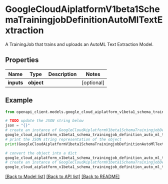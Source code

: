 # GoogleCloudAiplatformV1beta1SchemaTrainingjobDefinitionAutoMlTextExtraction

A TrainingJob that trains and uploads an AutoML Text Extraction Model.

## Properties

Name | Type | Description | Notes
------------ | ------------- | ------------- | -------------
**inputs** | **object** |  | [optional] 

## Example

```python
from openapi_client.models.google_cloud_aiplatform_v1beta1_schema_trainingjob_definition_auto_ml_text_extraction import GoogleCloudAiplatformV1beta1SchemaTrainingjobDefinitionAutoMlTextExtraction

# TODO update the JSON string below
json = "{}"
# create an instance of GoogleCloudAiplatformV1beta1SchemaTrainingjobDefinitionAutoMlTextExtraction from a JSON string
google_cloud_aiplatform_v1beta1_schema_trainingjob_definition_auto_ml_text_extraction_instance = GoogleCloudAiplatformV1beta1SchemaTrainingjobDefinitionAutoMlTextExtraction.from_json(json)
# print the JSON string representation of the object
print(GoogleCloudAiplatformV1beta1SchemaTrainingjobDefinitionAutoMlTextExtraction.to_json())

# convert the object into a dict
google_cloud_aiplatform_v1beta1_schema_trainingjob_definition_auto_ml_text_extraction_dict = google_cloud_aiplatform_v1beta1_schema_trainingjob_definition_auto_ml_text_extraction_instance.to_dict()
# create an instance of GoogleCloudAiplatformV1beta1SchemaTrainingjobDefinitionAutoMlTextExtraction from a dict
google_cloud_aiplatform_v1beta1_schema_trainingjob_definition_auto_ml_text_extraction_from_dict = GoogleCloudAiplatformV1beta1SchemaTrainingjobDefinitionAutoMlTextExtraction.from_dict(google_cloud_aiplatform_v1beta1_schema_trainingjob_definition_auto_ml_text_extraction_dict)
```
[[Back to Model list]](../README.md#documentation-for-models) [[Back to API list]](../README.md#documentation-for-api-endpoints) [[Back to README]](../README.md)


